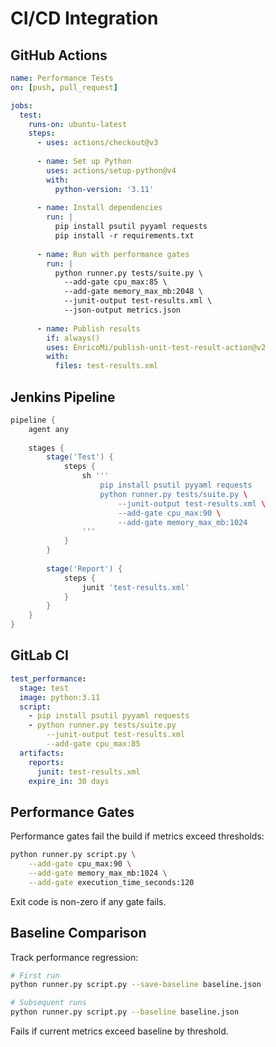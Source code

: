 # CI/CD Integration

## GitHub Actions

```yaml
name: Performance Tests
on: [push, pull_request]

jobs:
  test:
    runs-on: ubuntu-latest
    steps:
      - uses: actions/checkout@v3
      
      - name: Set up Python
        uses: actions/setup-python@v4
        with:
          python-version: '3.11'
      
      - name: Install dependencies
        run: |
          pip install psutil pyyaml requests
          pip install -r requirements.txt
      
      - name: Run with performance gates
        run: |
          python runner.py tests/suite.py \
            --add-gate cpu_max:85 \
            --add-gate memory_max_mb:2048 \
            --junit-output test-results.xml \
            --json-output metrics.json
      
      - name: Publish results
        if: always()
        uses: EnricoMi/publish-unit-test-result-action@v2
        with:
          files: test-results.xml
```

## Jenkins Pipeline

```groovy
pipeline {
    agent any
    
    stages {
        stage('Test') {
            steps {
                sh '''
                    pip install psutil pyyaml requests
                    python runner.py tests/suite.py \
                        --junit-output test-results.xml \
                        --add-gate cpu_max:90 \
                        --add-gate memory_max_mb:1024
                '''
            }
        }
        
        stage('Report') {
            steps {
                junit 'test-results.xml'
            }
        }
    }
}
```

## GitLab CI

```yaml
test_performance:
  stage: test
  image: python:3.11
  script:
    - pip install psutil pyyaml requests
    - python runner.py tests/suite.py
        --junit-output test-results.xml
        --add-gate cpu_max:85
  artifacts:
    reports:
      junit: test-results.xml
    expire_in: 30 days
```

## Performance Gates

Performance gates fail the build if metrics exceed thresholds:

```bash
python runner.py script.py \
    --add-gate cpu_max:90 \
    --add-gate memory_max_mb:1024 \
    --add-gate execution_time_seconds:120
```

Exit code is non-zero if any gate fails.

## Baseline Comparison

Track performance regression:

```bash
# First run
python runner.py script.py --save-baseline baseline.json

# Subsequent runs
python runner.py script.py --baseline baseline.json
```

Fails if current metrics exceed baseline by threshold.
